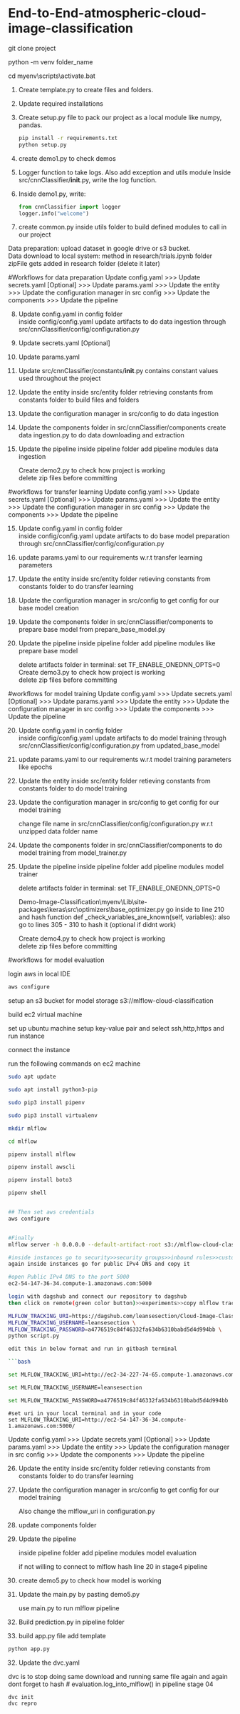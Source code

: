 # End-to-End-atmospheric-cloud-image-classification

git clone project

python -m venv folder_name

cd myenv\scripts\activate.bat

1. Create template.py to create files and folders.

2. Update required installations
   
3. Create setup.py file to pack our project as a local module like numpy, pandas.
   ```bash
   pip install -r requirements.txt
   python setup.py

4. create demo1.py to check demos

5. Logger function to take logs. Also add exception and utils module
   Inside src/cnnClassifier/__init__.py, write the log function.

7. Inside demo1.py, write:

   ```python
   from cnnClassifier import logger
   logger.info("welcome")


8. create common.py inside utils folder to build defined modules to call in our project

Data preparation: upload dataset in google drive or s3 bucket.      
Data download to local system: method in research/trials.ipynb folder      
zipFile gets added in research folder (delete it later)     

#Workflows for data preparation 
Update config.yaml >>> Update secrets.yaml [Optional] >>> Update params.yaml >>> Update the entity >>> Update the configuration manager in src config >>>
Update the components  >>> Update the pipeline


8. Update config.yaml in config folder      
       inside config/config.yaml update artifacts to do data ingestion through src/cnnClassifier/config/configuration.py

9.  Update secrets.yaml [Optional]

10. Update params.yaml
        
11. Update src/cnnClassifier/constants/__init__.py
        contains constant values used throughout the project

11. Update the entity inside src/entity folder
       retrieving constants from constants folder to build files and folders

12. Update the configuration manager in src/config
       to do data ingestion

13. Update the components folder in src/cnnClassifier/components
       create data ingestion.py to do data downloading and extraction

14. Update the pipeline
       inside pipeline folder add pipeline modules data ingestion

       Create demo2.py to check how project is working        
       delete zip files before committing

#workflows for transfer learning
Update config.yaml >>> Update secrets.yaml [Optional] >>> Update params.yaml >>> Update the entity >>> Update the configuration manager in src config >>>
Update the components  >>> Update the pipeline

15. Update config.yaml in config folder      
       inside config/config.yaml update artifacts to do base model preparation through src/cnnClassifier/config/configuration.py

15. update params.yaml to our requirements w.r.t transfer learning parameters

16. Update the entity inside src/entity folder
       retieving constants from constants folder to do transfer learning

17. Update the configuration manager in src/config
       to get config for our base model creation

18. Update the components folder in src/cnnClassifier/components
       to prepare base model from prepare_base_model.py

19. Update the pipeline
       inside pipeline folder add pipeline modules like prepare base model
       
       delete artifacts folder
       in terminal: set TF_ENABLE_ONEDNN_OPTS=0
       Create demo3.py to check how project is working        
       delete zip files before committing

#workflows for model training
Update config.yaml >>> Update secrets.yaml [Optional] >>> Update params.yaml >>> Update the entity >>> Update the configuration manager in src config >>>
Update the components  >>> Update the pipeline

20. Update config.yaml in config folder      
       inside config/config.yaml update artifacts to do model training through src/cnnClassifier/config/configuration.py from updated_base_model
      
21. update params.yaml to our requirements w.r.t model training parameters like epochs

22. Update the entity inside src/entity folder
       retieving constants from constants folder to do model training

23. Update the configuration manager in src/config
       to get config for our model training

       change file name in src/cnnClassifier/config/configuration.py w.r.t unzipped data folder name

24. Update the components folder in src/cnnClassifier/components
       to do model training from model_trainer.py

25. Update the pipeline
       inside pipeline folder add pipeline modules model trainer
       
       delete artifacts folder
       in terminal: set TF_ENABLE_ONEDNN_OPTS=0
    
       Demo-Image-Classification\myenv\Lib\site-packages\keras\src\optimizers\base_optimizer.py
       go inside to line 210 and hash function def _check_variables_are_known(self, variables):
       also go to lines 305 - 310 to hash it (optional if didnt work)
    
       Create demo4.py to check how project is working        
       delete zip files before committing

#workflows for model evaluation

login aws in local IDE

```bash
aws configure
```

setup an s3 bucket for model storage s3://mlflow-cloud-classification

build ec2 virtual machine

set up ubuntu machine
setup key-value pair and select ssh,http,https and run instance

connect the instance

run the following commands on ec2 machine

```bash
sudo apt update

sudo apt install python3-pip

sudo pip3 install pipenv

sudo pip3 install virtualenv

mkdir mlflow

cd mlflow

pipenv install mlflow

pipenv install awscli

pipenv install boto3

pipenv shell


## Then set aws credentials
aws configure


#Finally 
mlflow server -h 0.0.0.0 --default-artifact-root s3://mlflow-cloud-classification

#inside instances go to security>>security groups>>inbound rules>>customtcp>>5000>>0.0.0.0>>save changes
again inside instances go for public IPv4 DNS and copy it

#open Public IPv4 DNS to the port 5000
ec2-54-147-36-34.compute-1.amazonaws.com:5000

login with dagshub and connect our repository to dagshub
then click on remote(green color button)>>experiments>>copy mlflow tracking >>> click mlflow UI

MLFLOW_TRACKING_URI=https://dagshub.com/leansesection/Cloud-Image-Classifier.mlflow \
MLFLOW_TRACKING_USERNAME=leansesection \
MLFLOW_TRACKING_PASSWORD=a4776519c84f46332fa634b6310babd5d4d994bb \
python script.py

edit this in below format and run in gitbash terminal 

```bash

set MLFLOW_TRACKING_URI=http://ec2-34-227-74-65.compute-1.amazonaws.com:5000/ (edit accordingly)

set MLFLOW_TRACKING_USERNAME=leansesection

set MLFLOW_TRACKING_PASSWORD=a4776519c84f46332fa634b6310babd5d4d994bb

```
```
#set uri in your local terminal and in your code 
set MLFLOW_TRACKING_URI=http://ec2-54-147-36-34.compute-1.amazonaws.com:5000/
```


Update config.yaml >>> Update secrets.yaml [Optional] >>> Update params.yaml >>> Update the entity >>> Update the configuration manager in src config >>>
Update the components  >>> Update the pipeline

26. Update the entity inside src/entity folder
       retieving constants from constants folder to do transfer learning

27. Update the configuration manager in src/config
       to get config for our model training

    Also change the mlflow_uri in configuration.py
   

29. update components folder

30. Update the pipeline

     inside pipeline folder add pipeline modules model evaluation

     if not willing to connect to mlflow hash line 20 in stage4 pipeline

32. create demo5.py to check how model is working

30. Update the main.py by pasting demo5.py
    
    use main.py to run mlflow pipeline

32. Build prediction.py in pipeline folder

33. build app.py file
    add template

```bash
python app.py
```
   
32. Update the dvc.yaml

dvc is to stop doing same download and running same file again and again
dont forget to hash # evaluation.log_into_mlflow() in pipeline stage 04

```bash
dvc init  
dvc repro
```

